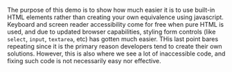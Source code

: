 The purpose of this demo is to show how much easier it is to use built-in HTML elements rather than creating your own equivalence using javascript. Keyboard and screen reader accessibility come for free when pure HTML is used, and due to updated browser capabilities, styling form controls (like `select`, `input`, `textarea`, etc) has gotten much easier. THis last point bares repeating since it is the primary reason developers tend to create their own solutions. However, this is also where we see a lot of inaccessible code, and fixing such code is not necessarily easy nor effective.

